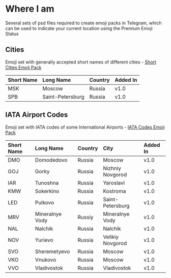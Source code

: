 # Where I am

Several sets of psd files required to create emoji packs in Telegram, which can be used to indicate your current location using the Premium Emoji Status

## Cities

Emoji set with generally accepted short names of different cities - [Short Cities Emoji Pack](https://t.me/addemoji/ShortCities)

| Short Name | Long Name        | Country | Added In |
| :--------- | :--------------- | :------ | :------- |
| MSK        | Moscow           | Russia  | v1.0     |
| SPB        | Saint-Petersburg | Russia  | v1.0     |

## IATA Airport Codes

Emoji set with IATA codes of some International Airports - [IATA Codes Emoji Pack](https://t.me/addemoji/IATACodes)

| Short Name | Long Name       | Country | City             | Added In |
| :--------- | :-------------- | :------ | :--------------- | :------- |
| DMO        | Domodedovo      | Russia  | Moscow           | v1.0     |
| GOJ        | Gorky           | Russia  | Nizhniy Novgorod | v1.0     |
| IAR        | Tunoshna        | Russia  | Yaroslavl        | v1.0     |
| KMW        | Sokerkino       | Russia  | Kostroma         | v1.0     |
| LED        | Pulkovo         | Russia  | Saint-Petersburg | v1.0     |
| MRV        | Mineralnye Vody | Russiy  | Mineralnye Vody  | v1.0     |
| NAL        | Nalchik         | Russia  | Nalchik          | v1.0     |
| NOV        | Yurievo         | Russia  | Velikiy Novgorod | v1.0     |
| SVO        | Sheremetyevo    | Russia  | Moscow           | v1.0     |
| VKO        | Vnukovo         | Russia  | Moscow           | v1.0     |
| VVO        | Vladivostok     | Russia  | Vladivostok      | v1.0     |
